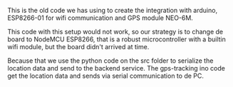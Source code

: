 This is the old code we has using to create the integration with arduino, ESP8266-01 for wifi communication and GPS module NEO-6M.

This code with this setup would not work, so our strategy is to change de board to NodeMCU ESP8266, that is a robust microcontroller with a builtin wifi module, but the board didn't arrived at time.

Because that we use the python code on the src folder to serialize the location data and send to the backend service. The gps-tracking ino code get the location data and sends via serial communication to de PC.